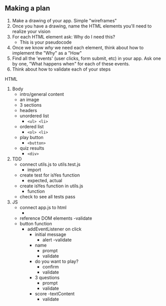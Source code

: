 ## Making a plan
1) Make a drawing of your app. Simple "wireframes"
2) Once you have a drawing, name the HTML elements you'll need to realize your vision
3) For each HTML element ask: Why do I need this?
    - This is your pseudocode
4) Once we know _why_ we need each element, think about how to implement the "Why" as a "How"
5) Find all the 'events' (user clicks, form submit, etc) in your app. Ask one by one, "What happens when" for each of these events.
6) Think about how to validate each of your steps

HTML
1) Body
    - intro/general content
    - an image
    - 3 sections
    - headers
    - unordered list
        - ```<ul> <li>```
    - ordered list
        - ```<ol> <li>```
    - play button
        - ```<button>```
    - quiz results
        - ```<div>```
2) TDD
    - connect utils.js to utils.test.js
        - import
    - create test for isYes function
        - expected, actual
    - create isYes function in utils.js
        - function
    - check to see all tests pass
3) JS
    - connect app.js to html
        - <script></script>
    - reference DOM elements
        -validate
    - button function
        - addEventListener on click
            - initial message
                - alert
                -validate
            - name 
                - prompt
                - validate
            - do you want to play?
                - confirm
                - validate
            - 3 questions
                - prompt
                - validate
            - score
                -textContent
                - validate




